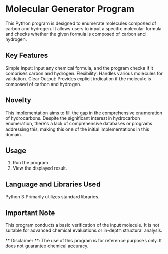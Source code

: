 # Molecular Generator Program
This Python program is designed to enumerate molecules composed of carbon and hydrogen. It allows users to input a specific molecular formula and checks whether the given formula is composed of carbon and hydrogen.

## Key Features
Simple Input: Input any chemical formula, and the program checks if it comprises carbon and hydrogen.
Flexibility: Handles various molecules for validation.
Clear Output: Provides explicit indication if the molecule is composed of carbon and hydrogen.
## Novelty
This implementation aims to fill the gap in the comprehensive enumeration of hydrocarbons. Despite the significant interest in hydrocarbon enumeration, there's a lack of comprehensive databases or programs addressing this, making this one of the initial implementations in this domain.

## Usage
1. Run the program.
1. View the displayed result.
## Language and Libraries Used
Python 3
Primarily utilizes standard libraries.
## Important Note
This program conducts a basic verification of the input molecule. It is not suitable for advanced chemical evaluations or in-depth structural analysis.

** Disclaimer **: The use of this program is for reference purposes only. It does not guarantee chemical accuracy.
